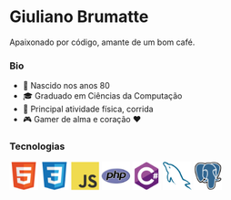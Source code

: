 <!--
**gbrumatte/gbrumatte** is a ✨ _special_ ✨ repository because its `README.md` (this file) appears on your GitHub profile.
-->
<h1>Giuliano Brumatte</h1>
 Apaixonado por código, amante de um bom café.
<h3>Bio</h3>
 <ul>
   <li>🤘 Nascido nos anos 80</li>
   <li>🎓 Graduado em Ciências da Computação</li>
   <li>👟 Principal atividade física, corrida</li>
   <li>🎮 Gamer de alma e coração ❤️</li>
 </ul>
<h3>Tecnologias</h3>
<div dir="auto">
  <a target="_blank" rel="noopener noreferrer" href="https://github.com/devicons/devicon/blob/master/icons/html5/html5-original.svg"><img height="50" alt="HTML 5" title="HTML 5" src="https://github.com/devicons/devicon/raw/master/icons/html5/html5-original.svg" style="max-width: 100%;"></a>
  <a target="_blank" rel="noopener noreferrer" href="https://github.com/devicons/devicon/blob/master/icons/css3/css3-original.svg"><img height="50" alt="CSS 3" title="CSS 3" src="https://github.com/devicons/devicon/raw/master/icons/css3/css3-original.svg" style="max-width: 100%;"></a>
  <a target="_blank" rel="noopener noreferrer" href="https://github.com/devicons/devicon/blob/master/icons/javascript/javascript-original.svg"><img height="50" alt="Javascript" title="javascript" src="https://github.com/devicons/devicon/raw/master/icons/javascript/javascript-original.svg" style="max-width: 100%;"></a>   
  <a target="_blank" rel="noopener noreferrer" href="https://github.com/devicons/devicon/blob/master/icons/php/php-original.svg"><img height="50" alt="PHP" title="PHP" src="https://github.com/devicons/devicon/blob/master/icons/php/php-original.svg" style="max-width: 100%;"></a>
  <a target="_blank" rel="noopener noreferrer" href="https://github.com/devicons/devicon/blob/master/icons/csharp/csharp-original.svg"><img height="50" alt="CSharp" title="CSharp" src="https://github.com/devicons/devicon/raw/master/icons/csharp/csharp-original.svg" style="max-width: 100%;"></a> 
  <a target="_blank" rel="noopener noreferrer" href="https://github.com/devicons/devicon/blob/master/icons/mysql/mysql-original.svg"><img height="50" alt="MySQL" title="MySQL" src="https://github.com/devicons/devicon/blob/master/icons/mysql/mysql-original.svg" style="max-width: 100%;"></a> 
  <a target="_blank" rel="noopener noreferrer" href="https://github.com/devicons/devicon/blob/master/icons/postgresql/postgresql-original.svg"><img height="50" alt="PostgreSQL" title="PostgreSQL" src="https://github.com/devicons/devicon/blob/master/icons/postgresql/postgresql-original.svg" style="max-width: 100%;"></a> 
</div>
 
